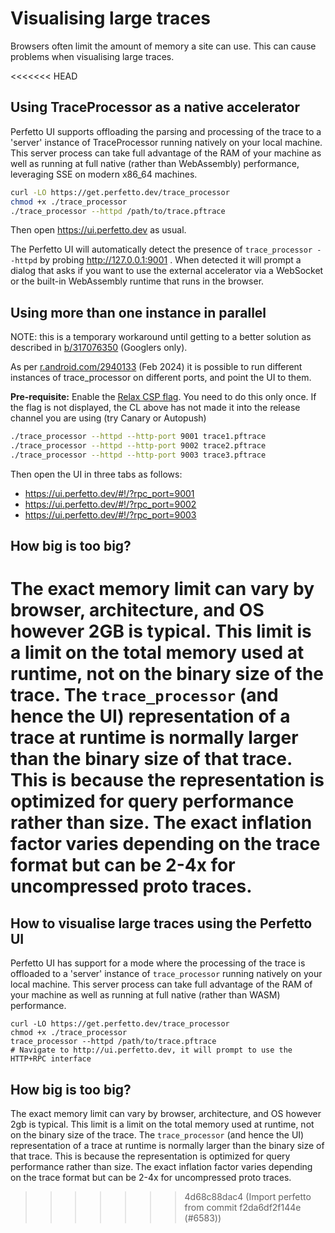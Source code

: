 # Visualising large traces

Browsers often limit the amount of memory a site can use.
This can cause problems when visualising large traces.

<<<<<<< HEAD
## Using TraceProcessor as a native accelerator

Perfetto UI supports offloading the parsing and processing of the trace to a
'server' instance of TraceProcessor running natively on your local machine.
This server process can take full advantage of the RAM of your machine as well
as running at full native (rather than WebAssembly) performance, leveraging
SSE on modern x86_64 machines.

```bash
curl -LO https://get.perfetto.dev/trace_processor
chmod +x ./trace_processor
./trace_processor --httpd /path/to/trace.pftrace
```

Then open https://ui.perfetto.dev as usual.

The Perfetto UI will automatically detect the presence of
`trace_processor --httpd` by probing http://127.0.0.1:9001 . When detected it
will prompt a dialog that asks if you want to use the external accelerator via
a WebSocket or the built-in WebAssembly runtime that runs in the browser.

## Using more than one instance in parallel

NOTE: this is a temporary workaround until getting to a better solution as
described in [b/317076350](http://b/317076350) (Googlers only).

As per [r.android.com/2940133](https://r.android.com/2940133) (Feb 2024) it is
possible to run different instances of trace_processor on different ports, and
point the UI to them.

**Pre-requisite:** Enable the
[Relax CSP flag](https://ui.perfetto.dev/#!/flags/cspAllowAnyWebsocketPort). You
need to do this only once. If the flag is not displayed, the CL above has not
made it into the release channel you are using (try Canary or Autopush)

```bash
./trace_processor --httpd --http-port 9001 trace1.pftrace
./trace_processor --httpd --http-port 9002 trace2.pftrace
./trace_processor --httpd --http-port 9003 trace3.pftrace
```

Then open the UI in three tabs as follows:
* https://ui.perfetto.dev/#!/?rpc_port=9001
* https://ui.perfetto.dev/#!/?rpc_port=9002
* https://ui.perfetto.dev/#!/?rpc_port=9003

## How big is too big?

The exact memory limit can vary by browser, architecture, and OS however 2GB is
typical. This limit is a limit on the total memory used at runtime, not on the
binary size of the trace.
The `trace_processor` (and hence the UI) representation of a trace at runtime is
normally larger than the binary size of that trace.
This is because the representation is optimized for query performance rather
than size. The exact inflation factor varies depending on the trace format but
can be 2-4x for uncompressed proto traces.
=======
## How to visualise large traces using the Perfetto UI

Perfetto UI has support for a mode where the processing of the trace
is offloaded to a 'server' instance of `trace_processor` running natively on your local machine.
This server process can take full advantage of the RAM of your machine as well as running at full native (rather than WASM) performance.

```
curl -LO https://get.perfetto.dev/trace_processor
chmod +x ./trace_processor
trace_processor --httpd /path/to/trace.pftrace
# Navigate to http://ui.perfetto.dev, it will prompt to use the HTTP+RPC interface
```

## How big is too big?

The exact memory limit can vary by browser, architecture, and OS however 2gb is typical.
This limit is a limit on the total memory used at runtime, not on the binary size of the trace.
The `trace_processor` (and hence the UI) representation of a trace at runtime is normally larger than the binary size of that trace.
This is because the representation is optimized for query performance rather than size.
The exact inflation factor varies depending on the trace format but can be 2-4x for uncompressed proto traces.


>>>>>>> 4d68c88dac4 (Import perfetto from commit f2da6df2f144e (#6583))

